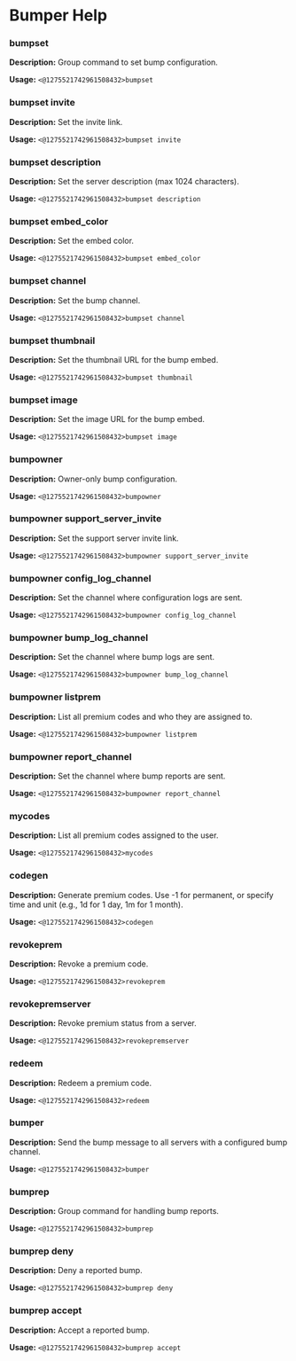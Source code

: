 # Bumper Help

### bumpset

**Description:** Group command to set bump configuration.

**Usage:** `<@1275521742961508432>bumpset`

### bumpset invite

**Description:** Set the invite link.

**Usage:** `<@1275521742961508432>bumpset invite`

### bumpset description

**Description:** Set the server description (max 1024 characters).

**Usage:** `<@1275521742961508432>bumpset description`

### bumpset embed_color

**Description:** Set the embed color.

**Usage:** `<@1275521742961508432>bumpset embed_color`

### bumpset channel

**Description:** Set the bump channel.

**Usage:** `<@1275521742961508432>bumpset channel`

### bumpset thumbnail

**Description:** Set the thumbnail URL for the bump embed.

**Usage:** `<@1275521742961508432>bumpset thumbnail`

### bumpset image

**Description:** Set the image URL for the bump embed.

**Usage:** `<@1275521742961508432>bumpset image`

### bumpowner

**Description:** Owner-only bump configuration.

**Usage:** `<@1275521742961508432>bumpowner`

### bumpowner support_server_invite

**Description:** Set the support server invite link.

**Usage:** `<@1275521742961508432>bumpowner support_server_invite`

### bumpowner config_log_channel

**Description:** Set the channel where configuration logs are sent.

**Usage:** `<@1275521742961508432>bumpowner config_log_channel`

### bumpowner bump_log_channel

**Description:** Set the channel where bump logs are sent.

**Usage:** `<@1275521742961508432>bumpowner bump_log_channel`

### bumpowner listprem

**Description:** List all premium codes and who they are assigned to.

**Usage:** `<@1275521742961508432>bumpowner listprem`

### bumpowner report_channel

**Description:** Set the channel where bump reports are sent.

**Usage:** `<@1275521742961508432>bumpowner report_channel`

### mycodes

**Description:** List all premium codes assigned to the user.

**Usage:** `<@1275521742961508432>mycodes`

### codegen

**Description:** Generate premium codes. Use -1 for permanent, or specify time and unit (e.g., 1d for 1 day, 1m for 1 month).

**Usage:** `<@1275521742961508432>codegen`

### revokeprem

**Description:** Revoke a premium code.

**Usage:** `<@1275521742961508432>revokeprem`

### revokepremserver

**Description:** Revoke premium status from a server.

**Usage:** `<@1275521742961508432>revokepremserver`

### redeem

**Description:** Redeem a premium code.

**Usage:** `<@1275521742961508432>redeem`

### bumper

**Description:** Send the bump message to all servers with a configured bump channel.

**Usage:** `<@1275521742961508432>bumper`

### bumprep

**Description:** Group command for handling bump reports.

**Usage:** `<@1275521742961508432>bumprep`

### bumprep deny

**Description:** Deny a reported bump.

**Usage:** `<@1275521742961508432>bumprep deny`

### bumprep accept

**Description:** Accept a reported bump.

**Usage:** `<@1275521742961508432>bumprep accept`


